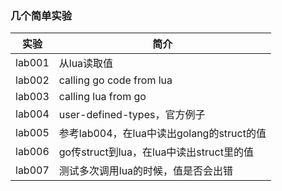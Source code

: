 ### 几个简单实验

|实验|简介|
|---|---|
|lab001|从lua读取值|
|lab002|calling go code from lua|
|lab003|calling lua from go|
|lab004|user-defined-types，官方例子|
|lab005|参考lab004，在lua中读出golang的struct的值|
|lab006|go传struct到lua，在lua中读出struct里的值|
|lab007|测试多次调用lua的时候，值是否会出错|